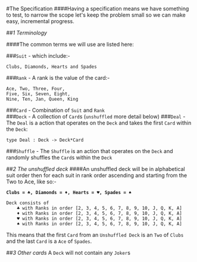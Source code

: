 #The Specification
####Having a specification means we have something to test, to narrow the scope let's keep the problem small so we can make easy, incremental progress.


##*1 Terminology*

####The common terms we will use are listed here:

###`Suit` - which include:-
	
	Clubs, Diamonds, Hearts and Spades
	
###`Rank` - A rank is the value of the card:-
	
	Ace, Two, Three, Four,
	Five, Six, Seven, Eight,
	Nine, Ten, Jan, Queen, King

###`Card` - Combination of `Suit` and `Rank`	
###`Deck` - A collection of `Card`s (`unshuffled` more detail below)
###`Deal` - The `Deal` is a action that operates on the `Deck` and takes the first `Card` within the `Deck`:

	type Deal : Deck -> Deck*Card 

###`Shuffle` - The `Shuffle` is an action that operates on the `Deck` and randomly shuffles the `Card`s within the `Deck`

##*2 The unshuffled deck*
####An unshuffled deck will be in alphabetical suit order then for each suit in rank order ascending and starting from the Two to Ace, like so:- 
	
**`Clubs = ♣, Diamonds = ♦, Hearts = ♥, Spades = ♠`**
	
	Deck consists of
		♣ with Ranks in order [2, 3, 4, 5, 6, 7, 8, 9, 10, J, Q, K, A]
		♦ with Ranks in order [2, 3, 4, 5, 6, 7, 8, 9, 10, J, Q, K, A]
		♥ with Ranks in order [2, 3, 4, 5, 6, 7, 8, 9, 10, J, Q, K, A]
		♠ with Ranks in order [2, 3, 4, 5, 6, 7, 8, 9, 10, J, Q, K, A] 
		
This means that the first `Card` from an `Unshuffled Deck` is an `Two` of `Clubs` and the last `Card` is a `Ace` of `Spades`.
		
##*3 Other cards*
A `Deck` will not contain any `Joker`s
